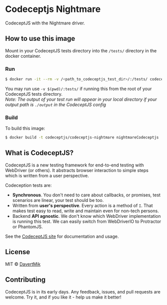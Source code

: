 # Codeceptjs Nightmare

CodeceptJS with the Nightmare driver.

## How to use this image

Mount in your CodeceptJS tests directory into the `/tests/` directory in the docker container.

### Run

```sh
$ docker run -it --rm -v /<path_to_codeceptjs_test_dir>/:/tests/ codeceptjs/codeceptjs-nightmare
```

You may run use `-v $(pwd)/:tests/` if running this from the root of your CodeceptJS tests directory.  
_Note: The output of your test run will appear in your local directory if your output path is `./output` in the CodeceptJS config_ 

### Build

To build this image:

```sh
$ docker build -t codeceptjs/codeceptjs-nightmare nightmareCodeceptjs
```

## What is CodeceptJS?

CodeceptJS is a new testing framework for end-to-end testing with WebDriver (or others). It abstracts browser interaction to simple steps which is written from a user perspective. 

Codeception tests are:

- **Synchronous**. You don't need to care about callbacks, or promises, test scenarios are linear, your test should be too.
- Written from **user's perspective**. Every action is a method of `I`. That makes test easy to read, write and maintain even for non-tech persons.
- Backend **API agnostic**. We don't know which WebDriver implementation is running this test. We can easily switch from WebDriverIO to Protractor or PhantomJS.

See the [CodeceptJS site](http://codecept.io/) for documentation and usage.

## License

MIT © [DavertMik](http://codegyre.com/)

## Contributing

CodeceptJS is in its early days. Any feedback, issues, and pull requests are welcome. Try it, and if you like it - help us make it better!